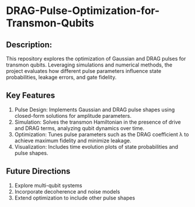 # DRAG-Pulse-Optimization-for-Transmon-Qubits

## Description:
This repository explores the optimization of Gaussian and DRAG pulses for transmon qubits. Leveraging simulations and numerical methods, the project evaluates how different pulse parameters influence state probabilities, leakage errors, and gate fidelity.

## Key Features
1. Pulse Design: Implements Gaussian and DRAG pulse shapes using closed-form solutions for amplitude parameters.
2. Simulation: Solves the transmon Hamiltonian in the presence of drive and DRAG terms, analyzing qubit dynamics over time.
3. Optimization: Tunes pulse parameters such as the DRAG coefficient λ to achieve maximum fidelity and minimize leakage.
4. Visualization: Includes time evolution plots of state probabilities and pulse shapes.

## Future Directions
1. Explore multi-qubit systems
2. Incorporate decoherence and noise models
3. Extend optimization to include other pulse shapes
